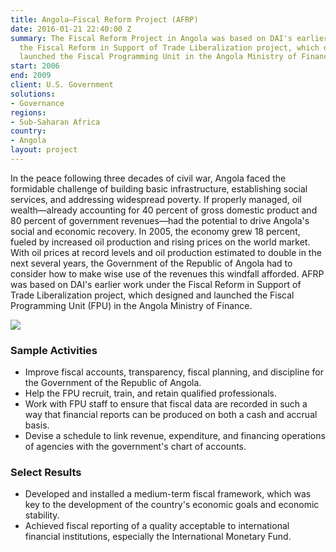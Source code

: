 ```yaml
---
title: Angola—Fiscal Reform Project (AFRP)
date: 2016-01-21 22:40:00 Z
summary: The Fiscal Reform Project in Angola was based on DAI's earlier work under
  the Fiscal Reform in Support of Trade Liberalization project, which designed and
  launched the Fiscal Programming Unit in the Angola Ministry of Finance.
start: 2006
end: 2009
client: U.S. Government
solutions:
- Governance
regions:
- Sub-Saharan Africa
country:
- Angola
layout: project
---
```


In the peace following three decades of civil war, Angola faced the formidable challenge of building basic infrastructure, establishing social services, and addressing widespread poverty. If properly managed, oil wealth—already accounting for 40 percent of gross domestic product and 80 percent of government revenues—had the potential to drive Angola's social and economic recovery. In 2005, the economy grew 18 percent, fueled by increased oil production and rising prices on the world market. With oil prices at record levels and oil production estimated to double in the next several years, the Government of the Republic of Angola had to consider how to make wise use of the revenues this windfall afforded. AFRP was based on DAI's earlier work under the Fiscal Reform in Support of Trade Liberalization project, which designed and launched the Fiscal Programming Unit (FPU) in the Angola Ministry of Finance.

![][1]

### Sample Activities

* Improve fiscal accounts, transparency, fiscal planning, and discipline for the Government of the Republic of Angola.
* Help the FPU recruit, train, and retain qualified professionals.
* Work with FPU staff to ensure that fiscal data are recorded in such a way that financial reports can be produced on both a cash and accrual basis.
* Devise a schedule to link revenue, expenditure, and financing operations of agencies with the government's chart of accounts.

###  Select Results

* Developed and installed a medium-term fiscal framework, which was key to the development of the country's economic goals and economic stability.
* Achieved fiscal reporting of a quality acceptable to international financial institutions, especially the International Monetary Fund.

[1]: https://assetify-dai.com/projects/angolaFRP.jpg
